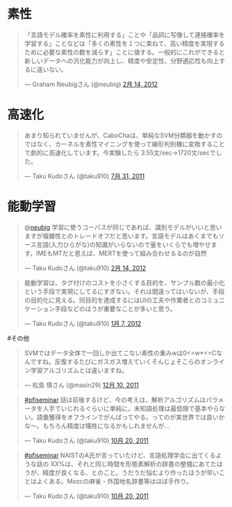 
# 素性

<blockquote class="twitter-tweet" lang="ja"><p>「言語モデル確率を素性に利用する」ことや「品詞に写像して連接確率を学習する」ことなどは「多くの素性を１つに束ねて、高い精度を実現するために必要な素性の数を減らす」ことに値する。一般的にこれができると新しいデータへの汎化能力が向上し、精度や安定性、分野適応性も向上するに違いない。</p>&mdash; Graham Neubigさん (@neubig) <a href="https://twitter.com/neubig/status/169256619287384064" data-datetime="2012-02-14T03:08:17+00:00">2月 14, 2012</a></blockquote>
<script src="//platform.twitter.com/widgets.js" charset="utf-8"></script>


# 高速化
<blockquote class="twitter-tweet" lang="ja"><p>あまり知られていませんが、CaboChaは、単純なSVM分類器を動かすのではなく、カーネルを素性マイニングを使って線形判別機に変換することで劇的に高速化しています。今実験したら 3.55文/sec→1720文/secでした。</p>&mdash; Taku Kudoさん (@taku910) <a href="https://twitter.com/taku910/status/97701675179057153" data-datetime="2011-07-31T16:14:29+00:00">7月 31, 2011</a></blockquote>
<script src="//platform.twitter.com/widgets.js" charset="utf-8"></script>

# 能動学習
<blockquote class="twitter-tweet" data-in-reply-to="169249679064825856" lang="ja"><p>@<a href="https://twitter.com/neubig">neubig</a> 学習に使うコーパスが同じであれば、識別モデルがいいと思いますが複雑性とのトレードオフだと思います。言語モデルはあくまでもソース言語(入力ひらがな)の知識がいらないので量をいくらでも増やせます。IMEもMTだと思えば、MERTを使って組み合わせるるのが自然</p>&mdash; Taku Kudoさん (@taku910) <a href="https://twitter.com/taku910/status/169255162437844992" data-datetime="2012-02-14T03:02:29+00:00">2月 14, 2012</a></blockquote>
<script src="//platform.twitter.com/widgets.js" charset="utf-8"></script>

<blockquote class="twitter-tweet" lang="ja"><p>能動学習は、タグ付けのコストを小さくする目的を、サンプル数の最小化という手段で実現にしてるにすぎない。それは間違ってはいないが、手段の目的化に見える。同目的を達成するにはUIの工夫や作業者とのコミュニケーション手段などのほうが重要なことが多いと思う。</p>&mdash; Taku Kudoさん (@taku910) <a href="https://twitter.com/taku910/status/155480017898438656" data-datetime="2012-01-07T02:44:59+00:00">1月 7, 2012</a></blockquote>
<script src="//platform.twitter.com/widgets.js" charset="utf-8"></script>


#その他


<blockquote class="twitter-tweet" lang="ja"><p>SVMではデータ全体で一回しか出てこない素性の重みwは0&lt;=w*&lt;=Cなんですね。反復するたびにガスガス増えていくそんじょそこらのオンライン学習アルゴリズムとは違いますね。</p>&mdash; 松島 慎さん (@masin29) <a href="https://twitter.com/masin29/status/145532515187310592" data-datetime="2011-12-10T15:57:10+00:00">12月 10, 2011</a></blockquote>
<script src="//platform.twitter.com/widgets.js" charset="utf-8"></script>


<blockquote class="twitter-tweet" lang="ja"><p><a href="https://twitter.com/search/%23pfiseminar">#pfiseminar</a> 話は前後するけど、今の考えは、解析アルゴリズムはパラメータを人手でいじれるぐらいに単純に。未知語処理は最低限で基本やらない。語彙獲得をオフラインでがんばってやる。ってのが実世界では良いかな～。もちろん精度は犠牲になるかもしれませんが…</p>&mdash; Taku Kudoさん (@taku910) <a href="https://twitter.com/taku910/status/127046905694912512" data-datetime="2011-10-20T15:41:57+00:00">10月 20, 2011</a></blockquote>
<script src="//platform.twitter.com/widgets.js" charset="utf-8"></script>


<blockquote class="twitter-tweet" lang="ja"><p><a href="https://twitter.com/search/%23pfiseminar">#pfiseminar</a> NAISTのA氏が言っていたけど、言語処理学会に出てくるような話の XX%は、それと同じ時間を形態素解析の辞書の整備にあてたほうが、精度が良くなる、とのこと。うだうだ悩むより作ったほうが早いことはよくある。Mozcの麻雀・外国地名辞書等はほぼ手作り。</p>&mdash; Taku Kudoさん (@taku910) <a href="https://twitter.com/taku910/status/127043950195384320" data-datetime="2011-10-20T15:30:12+00:00">10月 20, 2011</a></blockquote>
<script src="//platform.twitter.com/widgets.js" charset="utf-8"></script>
